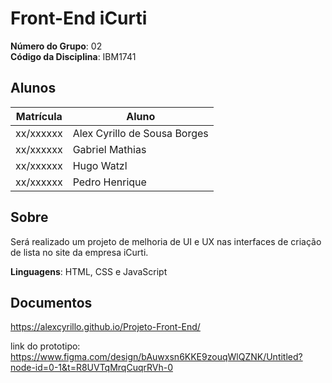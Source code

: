 # Front-End iCurti

**Número do Grupo**: 02 <br>
**Código da Disciplina**: IBM1741<br>

## Alunos
|Matrícula | Aluno |
| -- | -- |
| xx/xxxxxx  |  Alex Cyrillo de Sousa Borges |
| xx/xxxxxx  |  Gabriel Mathias |
| xx/xxxxxx  |  Hugo Watzl |
| xx/xxxxxx  |  Pedro Henrique |

## Sobre 
Será realizado um projeto de melhoria de UI e UX nas  interfaces de criação de lista no site da empresa iCurti.

**Linguagens**: HTML, CSS e JavaScript<br>

## Documentos

https://alexcyrillo.github.io/Projeto-Front-End/

link do prototipo: https://www.figma.com/design/bAuwxsn6KKE9zouqWlQZNK/Untitled?node-id=0-1&t=R8UVTqMrqCuqrRVh-0
